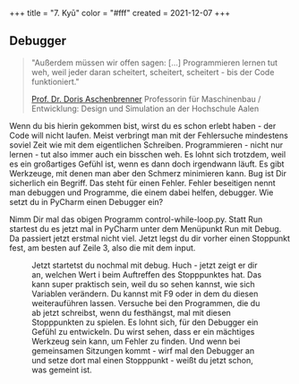+++
title = "7. Kyū"
color = "#fff"
created = 2021-12-07
+++

<script lang="ts">
  import Figure from '$lib/components/Figure.svelte';
</script>

## Debugger

> "Außerdem müssen wir offen sagen: [...] Programmieren lernen tut weh, weil jeder daran scheitert, scheitert,
> scheitert - bis der Code funktioniert."
>
> [Prof. Dr. Doris Aschenbrenner](https://www.golem.de/news/informatik-professorin-im-portraet-programmieren-lernen-tut-weh-2110-160267.html)
> Professorin für Maschinenbau / Entwicklung: Design und Simulation an der Hochschule Aalen

Wenn du bis hierin gekommen bist, wirst du es schon erlebt haben - der Code will nicht laufen. Meist verbringt man mit
der Fehlersuche mindestens soviel Zeit wie mit dem eigentlichen Schreiben. Programmieren - nicht nur lernen - tut also
immer auch ein bisschen weh. Es lohnt sich trotzdem, weil es ein großartiges Gefühl ist, wenn es dann doch irgendwann
läuft. Es gibt Werkzeuge, mit denen man aber den Schmerz minimieren kann. Bug ist Dir sicherlich ein Begriff. Das steht
für einen Fehler. Fehler beseitigen nennt man debuggen und Programme, die einem dabei helfen, debugger. Wie setzt du in
PyCharm einen Debugger ein?

Nimm Dir mal das obigen Programm control-while-loop.py. Statt Run startest du es jetzt mal in PyCharm unter dem
Menüpunkt Run mit Debug. Da passiert jetzt erstmal nicht viel. Jetzt legst du dir vorher einen Stoppunkt fest, am besten
auf Zeile 3, also die mit dem input.

<Figure src="/images/kyu-7/Haltepunkt.png" alt="Um einen Halte- oder Stopppunkt zu setzen (der rote Kringel), klickst du einfach mit der Maus neben die Zeilennummer."/>

Jetzt startetst du nochmal mit debug. Huch - jetzt zeigt er dir an, welchen Wert i beim Auftreffen des Stopppunktes hat.
Das kann super praktisch sein, weil du so sehen kannst, wie sich Variablen verändern. Du kannst mit F9 oder in dem du
diesen weiterauführen lassen. Versuche bei den Programmen, die du ab jetzt schreibst, wenn du festhängst, mal mit diesen
Stopppunkten zu spielen. Es lohnt sich, für den Debugger ein Gefühl zu entwickeln. Du wirst sehen, dass er ein mächtiges
Werkzeug sein kann, um Fehler zu finden. Und wenn bei gemeinsamen Sitzungen kommt - wirf mal den Debugger an und setze
dort mal einen Stopppunkt - weißt du jetzt schon, was gemeint ist.
